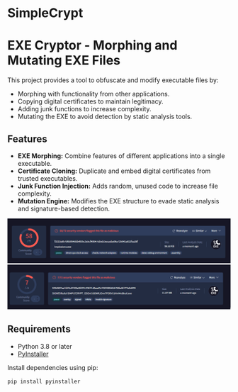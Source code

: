 # SimpleCrypt
# EXE Cryptor - Morphing and Mutating EXE Files

This project provides a tool to obfuscate and modify executable files by:  
- Morphing with functionality from other applications.  
- Copying digital certificates to maintain legitimacy.  
- Adding junk functions to increase complexity.  
- Mutating the EXE to avoid detection by static analysis tools.  

## Features
- **EXE Morphing:** Combine features of different applications into a single executable.  
- **Certificate Cloning:** Duplicate and embed digital certificates from trusted executables.  
- **Junk Function Injection:** Adds random, unused code to increase file complexity.  
- **Mutation Engine:** Modifies the EXE structure to evade static analysis and signature-based detection.  

![Original EXE](1.png)
![Obfuscated EXE](2.png)

## Requirements
- Python 3.8 or later  
- [PyInstaller](https://pyinstaller.org)  

Install dependencies using pip:  
```bash
pip install pyinstaller
